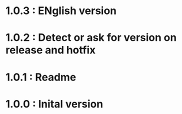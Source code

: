 # 1.0.3 : ENglish version
# 1.0.2 : Detect or ask for version on release and hotfix
# 1.0.1 : Readme
# 1.0.0 : Inital version